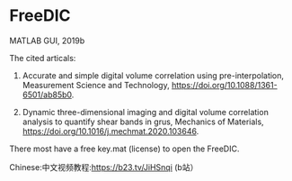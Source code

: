 # FreeDIC
MATLAB GUI, 2019b

The cited articals:

1) Accurate and simple digital volume correlation using pre-interpolation, Measurement Science and Technology, https://doi.org/10.1088/1361-6501/ab85b0.

2) Dynamic three-dimensional imaging and digital volume correlation analysis to quantify shear bands in grus, Mechanics of Materials, https://doi.org/10.1016/j.mechmat.2020.103646.

There most have a free key.mat (license) to open the FreeDIC.

Chinese:中文视频教程:https://b23.tv/JiHSnqi (b站）

